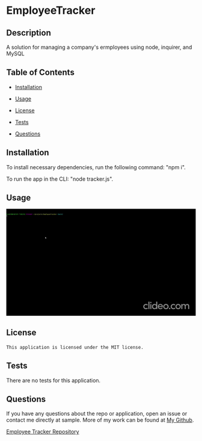 # EmployeeTracker

## Description

 A solution for managing a company's ermployees using node, inquirer, and MySQL

  ## Table of Contents
  
  * [Installation](#installation)
  
  * [Usage](#usage)
  
  * [License](#license)

  * [Tests](#tests)
  
  * [Questions](#questions)
  
  ## Installation
  
  To install necessary dependencies, run the following command: "npm i".

  To run the app in the CLI: "node tracker.js".
  
  
  ## Usage
  
  
  ![Walkthroughvideo](img/TrackerWalkthrough.gif)

  
  ## License
    
    This application is licensed under the MIT license.
    

  ## Tests
  
  There are no tests for this application.
  
      
  ## Questions  

  If you have any questions about the repo or application, open an issue or contact me directly at sample. More of my work can be found at [My Github](https://github.com/brob92993).

  [Employee Tracker Repository](https://github.com/brob92993/EmployeeTracker.git)

  